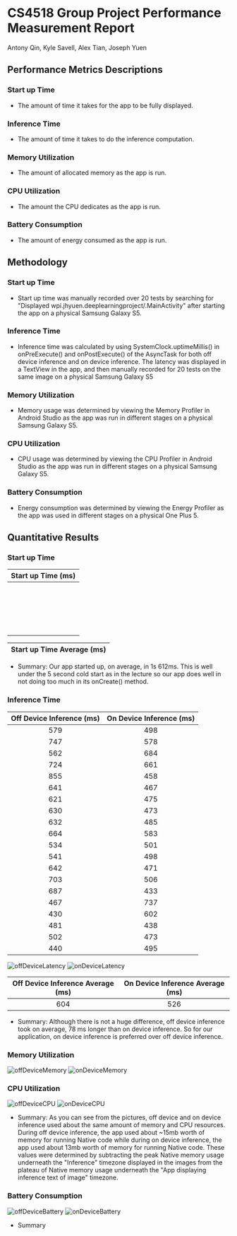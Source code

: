 # CS4518 Group Project Performance Measurement Report
Antony Qin, Kyle Savell, Alex Tian, Joseph Yuen

## Performance Metrics Descriptions
### Start up Time
* The amount of time it takes for the app to be fully displayed.
### Inference Time
* The amount of time it takes to do the inference computation.
### Memory Utilization
* The amount of allocated memory as the app is run.
### CPU Utilization
* The amount the CPU dedicates as the app is run.
### Battery Consumption
* The amount of energy consumed as the app is run.

## Methodology
### Start up Time
* Start up time was manually recorded over 20 tests by searching for "Displayed wpi.jhyuen.deeplearningproject/.MainActivity" after starting the app on a physical Samsung Galaxy S5.
### Inference Time
* Inference time was calculated by using SystemClock.uptimeMillis() in onPreExecute() and onPostExecute() of the AsyncTask for both off device inference and on device inference. The latency was displayed in a TextView in the app, and then manually recorded for 20 tests on the same image on a physical Samsung Galaxy S5
### Memory Utilization
* Memory usage was determined by viewing the Memory Profiler in Android Studio as the app was run in different stages on a physical Samsung Galaxy S5.
### CPU Utilization
* CPU usage was determined by viewing the CPU Profiler in Android Studio as the app was run in different stages on a physical Samsung Galaxy S5.
### Battery Consumption
* Energy consumption was determined by viewing the Energy Profiler as the app was used in different stages on a physical One Plus 5.

## Quantitative Results
### Start up Time

|Start up Time (ms)|
|:----------------:|
||
||
||
||
||
||
||
||
||
||
||
||
||
||
||
||
||
||
||
||

|Start up Time Average (ms)|
|:------------------------:|

* Summary: Our app started up, on average, in 1s 612ms. This is well under the 5 second cold start as in the lecture so our app does well in not doing too much in its onCreate() method.

### Inference Time

|Off Device Inference (ms)| On Device Inference (ms)|
|:-----------------------:|:-----------------------:|
|           579           |           498           |
|           747           |           578           |
|           562           |           684           |
|           724           |           661           |
|           855           |           458           |
|           641           |           467           |
|           621           |           475           |
|           630           |           473           |
|           632           |           485           |
|           664           |           583           |
|           534           |           501           |
|           541           |           498           |
|           642           |           471           |
|           703           |           506           |
|           687           |           433           |
|           467           |           737           |
|           430           |           602           |
|           481           |           438           |
|           502           |           473           |
|           440           |           495           |

![offDeviceLatency](images/offDeviceLatency.png) 
![onDeviceLatency](images/onDeviceLatency.png)

|Off Device Inference Average (ms)| On Device Inference Average (ms)|
|:-------------------------------:|:-------------------------------:|
|               604               |               526               |

* Summary: Although there is not a huge difference, off device inference took on average, 78 ms longer than on device inference. So for our application, on device inference is preferred over off device inference.

### Memory Utilization
![offDeviceMemory](images/offDeviceMemory.png) 
![onDeviceMemory](images/onDeviceMemory.png) 

### CPU Utilization
![offDeviceCPU](images/offDeviceCPU.png)
![onDeviceCPU](images/onDeviceCPU.png)

* Summary: As you can see from the pictures, off device and on device inference used about the same amount of memory and CPU resources. During off device inference, the app used about ~15mb worth of memory for running Native code while during on device inference, the app used about 13mb worth of memory for running Native code. These values were determined by subtracting the peak Native memory usage underneath the "Inference" timezone displayed in the images from the plateau of Native memory usage underneath the "App displaying inference text of image" timezone.

### Battery Consumption
![offDeviceBattery](images/offDeviceBattery.png)
![onDeviceBattery](images/onDeviceBattery.png)
* Summary

